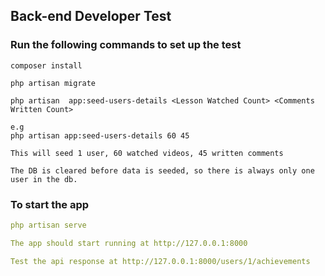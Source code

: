 

## Back-end Developer Test

### Run the following commands to set up the test

```
composer install

php artisan migrate

php artisan  app:seed-users-details <Lesson Watched Count> <Comments Written Count> 

e.g
php artisan app:seed-users-details 60 45

This will seed 1 user, 60 watched videos, 45 written comments

The DB is cleared before data is seeded, so there is always only one user in the db.
```

### To start the app

```yaml
php artisan serve

The app should start running at http://127.0.0.1:8000

Test the api response at http://127.0.0.1:8000/users/1/achievements
```
